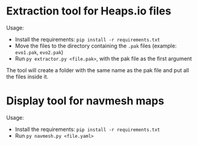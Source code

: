 # Extraction tool for Heaps.io files

Usage:

* Install the requirements: `pip install -r requirements.txt`
* Move the files to the directory containing the `.pak` files (example: `evo1.pak`, `evo2.pak`)
* Run `py extractor.py <file.pak>`, with the pak file as the first argument

The tool will create a folder with the same name as the pak file and put all the files inside it.

# Display tool for navmesh maps

Usage:

* Install the requirements: `pip install -r requirements.txt`
* Run `py navmesh.py <file.yaml>`
